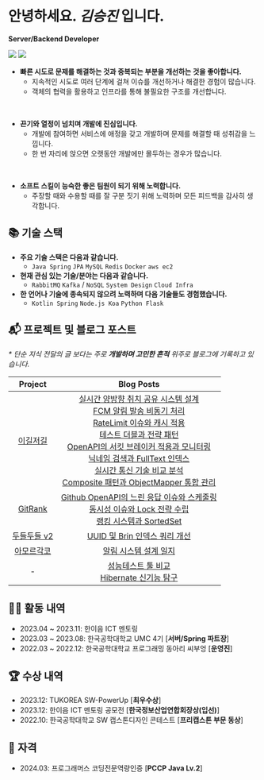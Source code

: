 # 안녕하세요. _김승진_ 입니다.
**Server/Backend Developer**

[![](https://mazassumnida.wtf/api/mini/generate_badge?boj=ohksj77)](https://solved.ac/ohksj77/)
![](https://hits.seeyoufarm.com/api/count/incr/badge.svg?url=https%3A%2F%2Fgithub.com%2Fohksj77&count_bg=%2329B0C6&title_bg=%23434343&icon=&icon_color=%23E7E7E7&title=&edge_flat=false)

- **빠른 시도로 문제를 해결하는 것과 중복되는 부분을 개선하는 것을 좋아합니다.**
  - 지속적인 시도로 여러 단계에 걸쳐 이슈를 개선하거나 해결한 경험이 많습니다.
  - 객체의 협력을 활용하고 인프라를 통해 불필요한 구조를 개선합니다.

<br>

- **끈기와 열정이 넘치며 개발에 진심입니다.**
  - 개발에 참여하면 서비스에 애정을 갖고 개발하며 문제를 해결할 때 성취감을 느낍니다.
  - 한 번 자리에 앉으면 오랫동안 개발에만 몰두하는 경우가 많습니다.

<br>

- **소프트 스킬이 능숙한 좋은 팀원이 되기 위해 노력합니다.**
  - 주장할 때와 수용할 때를 잘 구분 짓기 위해 노력하며 모든 피드백을 감사히 생각합니다.

 
## 📚 기술 스택
- **주요 기술 스택은 다음과 같습니다.**
  - `Java Spring` `JPA` `MySQL` `Redis` `Docker` `aws ec2`
- **현재 관심 있는 기술/분야는 다음과 같습니다.**
  - `RabbitMQ` `Kafka` / `NoSQL` `System Design` `Cloud Infra`
- **한 언어나 기술에 종속되지 않으려 노력하며 다음 기술들도 경험했습니다.**
  - `Kotlin Spring` `Node.js Koa` `Python Flask`


## 📬 프로젝트 및 블로그 포스트
_* 단순 지식 전달의 글 보다는 주로 **개발하며 고민한 흔적** 위주로 블로그에 기록하고 있습니다._

|Project|Blog Posts|
|:----:|:----:|
|[이길저길](https://github.com/HongDam-org/TWTW)|[실시간 양방향 취치 공유 시스템 설계](https://ohksj77.tistory.com/252) <br> [FCM 알림 발송 비동기 처리](https://ohksj77.tistory.com/260) <br> [RateLimit 이슈와 캐시 적용](https://ohksj77.tistory.com/261) <br> [테스트 더블과 전략 패턴](https://ohksj77.tistory.com/263) <br> [OpenAPI의 서킷 브레이커 적용과 모니터링](https://ohksj77.tistory.com/262) <br> [닉네임 검색과 FullText 인덱스](https://ohksj77.tistory.com/259) <br> [실시간 통신 기술 비교 분석](https://ohksj77.tistory.com/267) <br> [Composite 패턴과 ObjectMapper 통합 관리](https://ohksj77.tistory.com/242)|
|[GitRank](https://github.com/tukcom2023CD/DragonGuard-JinJin)|[Github OpenAPI의 느린 응답 이슈와 스케줄링](https://ohksj77.tistory.com/258) <br> [동시성 이슈와 Lock 전략 수립](https://ohksj77.tistory.com/251) <br> [랭킹 시스템과 SortedSet](https://ohksj77.tistory.com/256)|
|[두들두들 v2](https://github.com/ALLBACK-2022/DoodleDoodle-v2)|[UUID 및 Brin 인덱스 쿼리 개선](https://ohksj77.tistory.com/250)|
|[아모르각코](https://github.com/AmorGakCo/Backend)|[알림 시스템 설계 일지](https://ohksj77.tistory.com/268)|
|-|[성능테스트 툴 비교](https://ohksj77.tistory.com/266) <br> [Hibernate 신기능 탐구](https://ohksj77.tistory.com/249)|


## 🏄🏻 활동 내역

- 2023.04 ~ 2023.11: 한이음 ICT 멘토링
- 2023.03 ~ 2023.08: 한국공학대학교 UMC 4기 [**서버/Spring 파트장**]
- 2022.03 ~ 2022.12: 한국공학대학교 프로그래밍 동아리 씨부엉 [**운영진**]

## 🏆 수상 내역

- 2023.12: TUKOREA SW-PowerUp [**최우수상**]
- 2023.12: 한이음 ICT 멘토링 공모전 [**한국정보산업연합회장상(입선)**]
- 2022.10: 한국공학대학교 SW 캡스톤디자인 콘테스트 [**프리캡스톤 부문 동상**]

## 🔐 자격

- 2024.03: 프로그래머스 코딩전문역량인증 [**PCCP Java Lv.2**]
